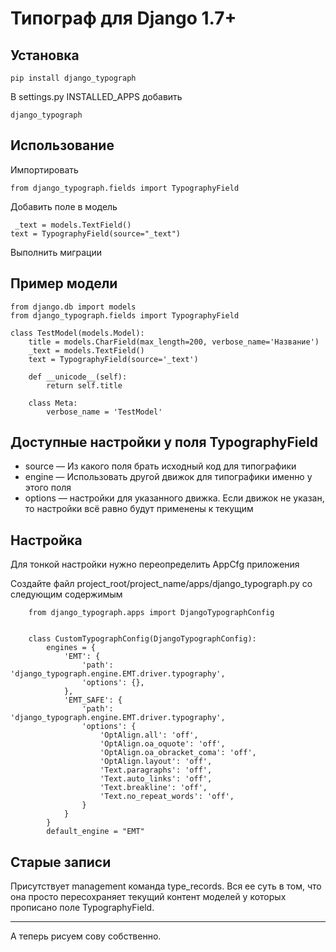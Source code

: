 # Типограф для Django 1.7+

## Установка

` pip install django_typograph `

В settings.py INSTALLED_APPS добавить

` django_typograph `

## Использование

Импортировать 

` from django_typograph.fields import TypographyField `

Добавить поле в модель



     _text = models.TextField()
    text = TypographyField(source="_text")


Выполнить миграции

## Пример модели

    
    from django.db import models
    from django_typograph.fields import TypographyField
    
    class TestModel(models.Model):
        title = models.CharField(max_length=200, verbose_name='Название')
        _text = models.TextField()
        text = TypographyField(source='_text')
    
        def __unicode__(self):
            return self.title
    
        class Meta:
            verbose_name = 'TestModel'    




## Доступные настройки у поля TypographyField

* source — Из какого поля брать исходный код для типографики
* engine — Использовать другой движок для типографики именно у этого поля
* options — настройки для указанного движка. Если движок не указан, то настройки всё равно будут применены к текущим



## Настройка
Для тонкой настройки нужно переопределить AppCfg приложения

Создайте файл project_root/project_name/apps/django_typograph.py со следующим содержимым

```    
    from django_typograph.apps import DjangoTypographConfig
    
    
    class CustomTypographConfig(DjangoTypographConfig):
        engines = {
            'EMT': {
                'path': 'django_typograph.engine.EMT.driver.typography',
                'options': {},
            },
            'EMT_SAFE': {
                'path': 'django_typograph.engine.EMT.driver.typography',
                'options': {
                    'OptAlign.all': 'off',
                    'OptAlign.oa_oquote': 'off',
                    'OptAlign.oa_obracket_coma': 'off',
                    'OptAlign.layout': 'off',
                    'Text.paragraphs': 'off',
                    'Text.auto_links': 'off',
                    'Text.breakline': 'off',
                    'Text.no_repeat_words': 'off',
                }
            }
        }
        default_engine = "EMT"
```

## Старые записи


Присутствует management команда type_records. Вся ее суть в том, что она просто пересохраняет текущий контент моделей у которых прописано поле TypographyField.

---

А теперь рисуем сову собственно.
